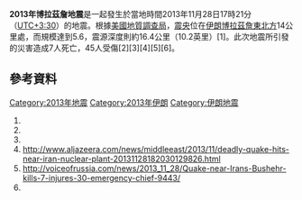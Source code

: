 **2013年博拉茲詹地震**是一起發生於當地時間2013年11月28日17時21分（[UTC+3:30](https://zh.wikipedia.org/wiki/UTC+3:30 "wikilink")）的地震。根據[美國地質調查局](../Page/美國地質調查局.md "wikilink")，[震央](../Page/震央.md "wikilink")位在[伊朗](https://zh.wikipedia.org/wiki/伊朗 "wikilink")[博拉茲詹東北方](https://zh.wikipedia.org/wiki/博拉茲詹 "wikilink")14公里處，而規模達到5.6，震源深度則約16.4公里（10.2英里）\[1\]。此次地震所引發的災害造成7人死亡，45人受傷\[2\]\[3\]\[4\]\[5\]\[6\]。

## 參考資料

[Category:2013年地震](https://zh.wikipedia.org/wiki/Category:2013年地震 "wikilink")
[Category:2013年伊朗](https://zh.wikipedia.org/wiki/Category:2013年伊朗 "wikilink")
[Category:伊朗地震](https://zh.wikipedia.org/wiki/Category:伊朗地震 "wikilink")

1.
2.
3.
4.  <http://www.aljazeera.com/news/middleeast/2013/11/deadly-quake-hits-near-iran-nuclear-plant-20131128182030129826.html>
5.  <http://voiceofrussia.com/news/2013_11_28/Quake-near-Irans-Bushehr-kills-7-injures-30-emergency-chief-9443/>
6.